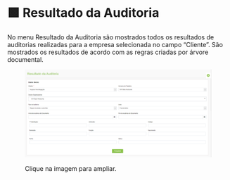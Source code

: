 # 🟩 Resultado da Auditoria

No menu Resultado da Auditoria são mostrados todos os resultados de auditorias realizadas para a empresa selecionada no campo “Cliente”. São mostrados os resultados de acordo com as regras criadas por árvore documental.

<figure><img src="../.gitbook/assets/audit2.png" alt=""><figcaption><p>Clique na imagem para ampliar.</p></figcaption></figure>
